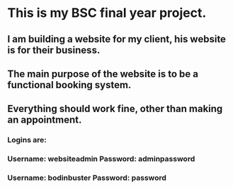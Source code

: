# This is my BSC final year project.
## I am building a website for my client, his website is for their business.
## The main purpose of the website is to be a functional booking system.
## Everything should work fine, other than making an appointment.
### Logins are:
### Username: websiteadmin Password: adminpassword
### Username: bodinbuster Password: password
